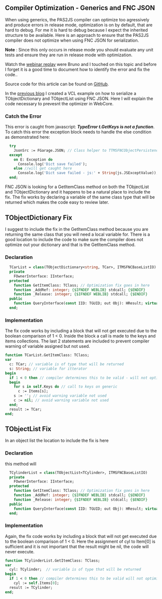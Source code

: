 ## Compiler Optimization - Generics and FNC JSON

When using generics, the PAS2JS compiler can optimize too agressively and produce errors in release mode, optimization is on by default, that are hard to debug. For me it is hard to debug because I expect the inherited structure to be available. Here is an approach to ensure that the PAS2JS compiler does not optimize when using FNC JSON for serialization.

**Note** : Since this only occurs in release mode you should evaluate any unit tests and ensure they are run in release mode with optimization.

Watch the [webinar replay](https://youtu.be/sQ46wSnHCn8) were Bruno and I touched on this topic and before I forget it is a good time to document how to identify the error and fix the code..

Source code for this article can be found on [GitHub](https://github.com/SwiftExpat/FNC_JSON_Samples).

In the [previous blog](https://www.tmssoftware.com/site/blog.asp?post=1050) I created a VCL example on how to serialize a TObjectDictionary and TObjectList using FNC JSON. Here I will explain the code necessary to prevesnt the optimizer in WebCore.

### Catch the Error

This error is caught from javascript: ***TypeError t.GetKeys is not a function***. To catch this error the exception block needs to handle the else condition as demonstrated here:

```pascal
  try
    JsonSrc := FGarage.JSON; // Class helper to TTMSFNCObjectPersistence.SaveObjectToString(FGarage);
  except
    on E: Exception do
      Console.log('Dict save failed');
    else //will get caught here 
      Console.log('Dict save failed - js:' + String(js.JSExceptValue));
  end;
```

FNC JSON is looking for a GetItemClass method on both the TObjectList and TObjectDictionary and it happens to be a natural place to include the fix. The fix works by declaring a variable of the same class type that will be returned which makes the code easy to review later.

## TObjectDictionary Fix

I suggest to include the fix in the GetItemClass method because you are returning the same class that you will need a local variable for. There is a good location to include the code to make sure the compiler does not optimize out your dictionary and that is the GetItemClass method.

### Declaration

```pascal
  TCarList = class(TObjectDictionary<string, TCar>, ITMSFNCBaseListIO)
  private
    FOwnerInterface: IInterface;
  protected
    function GetItemClass: TClass; // Optimization fix goes in here
    function _AddRef: integer; {$IFNDEF WEBLIB} stdcall; {$ENDIF}
    function _Release: integer; {$IFNDEF WEBLIB} stdcall; {$ENDIF}
  public
    function QueryInterface(const IID: TGUID; out Obj): HResult; virtual; {$IFNDEF WEBLIB} stdcall; {$ENDIF}
  end;
```

### Implementation

The fix code works by including a block that will not get executed due to the boolean comparison of 1 < 0. Inside the block a call is made to the keys and items collections.  The last 2 statements are included to prevent compiler warning of variable assigned but not used.

```pascal
function TCarList.GetItemClass: TClass;
var
  c: TCar; // variable is of type that will be returned
  s: String; // variable for itterator
begin
  if 1 < 0 then // compiler determines this to be valid - will not optimize
  begin
    for s in self.Keys do // call to keys on generic
      c := Items[s];
    s := ''; // avoid warning variable not used
    c := nil; // avoid warning variable not used
  end;
  result := TCar;
end;
```

## TObjectList Fix

In an object list the location to include the fix is here

### Declaration

this method will

```pascal
  TCylinderList = class(TObjectList<TCylinder>, ITMSFNCBaseListIO)
  private
    FOwnerInterface: IInterface;
  protected
    function GetItemClass: TClass; // Optimization fix goes in here
    function _AddRef: integer; {$IFNDEF WEBLIB} stdcall; {$ENDIF}
    function _Release: integer; {$IFNDEF WEBLIB} stdcall; {$ENDIF}
  public
    function QueryInterface(const IID: TGUID; out Obj): HResult; virtual; {$IFNDEF WEBLIB} stdcall; {$ENDIF}
  end;
```

### Implementation

Again, the fix code works by including a block that will not get executed due to the boolean comparison of 1 < 0. Here the assignment of cyl to Item[0] is sufficient and it is not important that the result might be nil, the code will never execute.

```pascal
function TCylinderList.GetItemClass: TClass;
var
  cyl: TCylinder;  // variable is of type that will be returned
begin
  if 1 < 0 then // compiler determines this to be valid will not optimize
    cyl := self.Items[0];
  result := TCylinder;
end;
```
